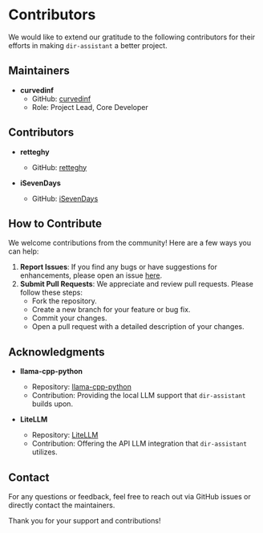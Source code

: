 # Contributors

We would like to extend our gratitude to the following contributors for their efforts in making `dir-assistant` a better project.

## Maintainers

- **curvedinf**
  - GitHub: [curvedinf](https://github.com/curvedinf)
  - Role: Project Lead, Core Developer

## Contributors

- **retteghy**
  - GitHub: [retteghy](https://github.com/retteghy)

- **iSevenDays**
  - GitHub: [iSevenDays](https://github.com/iSevenDays)

## How to Contribute

We welcome contributions from the community! Here are a few ways you can help:

1. **Report Issues**: If you find any bugs or have suggestions for enhancements, please open an issue [here](https://github.com/curvedinf/dir-assistant/issues).
2. **Submit Pull Requests**: We appreciate and review pull requests. Please follow these steps:
   - Fork the repository.
   - Create a new branch for your feature or bug fix.
   - Commit your changes.
   - Open a pull request with a detailed description of your changes.

## Acknowledgments

- **llama-cpp-python**
  - Repository: [llama-cpp-python](https://github.com/abetlen/llama-cpp-python)
  - Contribution: Providing the local LLM support that `dir-assistant` builds upon.

- **LiteLLM**
  - Repository: [LiteLLM](https://github.com/litellm/litellm)
  - Contribution: Offering the API LLM integration that `dir-assistant` utilizes.

## Contact

For any questions or feedback, feel free to reach out via GitHub issues or directly contact the maintainers.

Thank you for your support and contributions!